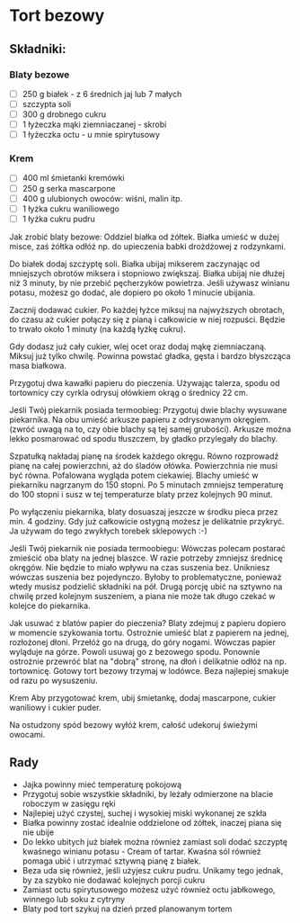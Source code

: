 # Tort bezowy

## Składniki:

### Blaty bezowe

* [ ] 250 g białek - z 6 średnich jaj lub 7 małych
* [ ] szczypta soli
* [ ] 300 g drobnego cukru
* [ ] 1 łyżeczka mąki ziemniaczanej - skrobi
* [ ] 1 łyżeczka octu - u mnie spirytusowy

### Krem

* [ ] 400 ml śmietanki kremówki
* [ ] 250 g serka mascarpone
* [ ] 400 g ulubionych owoców: wiśni, malin itp.
* [ ] 1 łyżka cukru waniliowego
* [ ] 1 łyżka cukru pudru

Jak zrobić blaty bezowe:
Oddziel białka od żółtek. Białka umieść w dużej misce, zaś żółtka odłóż np. do upieczenia babki drożdżowej z rodzynkami.

Do białek dodaj szczyptę soli. Białka ubijaj mikserem zaczynając od mniejszych obrotów miksera i stopniowo zwiększaj. Białka ubijaj nie dłużej niż 3 minuty, by nie przebić pęcherzyków powietrza. Jeśli używasz winianu potasu, możesz go dodać, ale dopiero po około 1 minucie ubijania.

Zacznij dodawać cukier. Po każdej łyżce miksuj na najwyższych obrotach, do czasu aż cukier połączy się z pianą i całkowicie w niej rozpuści. Będzie to trwało około 1 minuty (na każdą łyżkę cukru).

Gdy dodasz już cały cukier, wlej ocet oraz dodaj mąkę ziemniaczaną. Miksuj już tylko chwilę. Powinna powstać gładka, gęsta i bardzo błyszcząca masa białkowa.

Przygotuj dwa kawałki papieru do pieczenia.  Używając talerza, spodu od tortownicy czy cyrkla odrysuj ołówkiem okrąg o średnicy 22 cm.

Jeśli Twój piekarnik posiada termoobieg:
Przygotuj dwie blachy wysuwane piekarnika. Na obu umieść arkusze papieru z odrysowanym okręgiem. (zwróć uwagą na to, czy obie blachy są tej samej grubości). Arkusze można lekko posmarować od spodu tłuszczem, by gładko przylegały do blachy.

Szpatułką nakładaj pianę na środek każdego okręgu. Równo rozprowadź pianę na całej powierzchni, aż do śladów ołówka. Powierzchnia nie musi być równa. Pofalowana wygląda potem ciekawiej. Blachy umieść w piekarniku nagrzanym do 150 stopni. Po 5 minutach zmniejsz temperaturę do 100 stopni i susz w tej temperaturze blaty przez kolejnych 90 minut.

Po wyłączeniu piekarnika, blaty dosuaszaj jeszcze w środku pieca przez min. 4 godziny. Gdy już całkowicie ostygną możesz je delikatnie przykryć. Ja używam do tego zwykłych torebek sklepowych :-)

Jeśli Twój piekarnik nie posiada termoobiegu:
Wówczas polecam postarać zmieścić oba blaty na jednej blaszce. W razie potrzeby zmniejsz średnicę okręgów. Nie będzie to miało wpływu na czas suszenia bez. Unikniesz wówczas suszenia bez pojedynczo. Byłoby to problematyczne, ponieważ wtedy musisz podzielić składniki na pół. Drugą porcję ubić na sztywno na chwilę przed kolejnym suszeniem, a piana nie może tak długo czekać w kolejce do piekarnika.

Jak usuwać z blatów papier do pieczenia?
Blaty zdejmuj z papieru dopiero w momencie szykowania tortu. Ostrożnie umieść blat z papierem na jednej, rozłożonej dłoni. Przełóż go na drugą, do góry nogami. Wówczas papier wyląduje na górze. Powoli usuwaj go z bezowego spodu. Ponownie ostrożnie przewróć blat na "dobrą" stronę, na dłoń i delikatnie odłóż na np. tortownicę. Gotowy tort bezowy trzymaj w lodówce. Beza najlepiej smakuje od razu po wysuszeniu.

Krem
Aby przygotować krem, ubij śmietankę, dodaj mascarpone, cukier waniliowy i cukier puder.

Na ostudzony spód bezowy wyłóż krem, całość udekoruj świeżymi owocami.

## Rady

- Jajka powinny mieć temperaturę pokojową
- Przygotuj sobie wszystkie składniki, by leżały odmierzone na blacie roboczym w zasięgu ręki
- Najlepiej użyć czystej, suchej i wysokiej miski wykonanej ze szkła
- Białka powinny zostać idealnie oddzielone od żółtek, inaczej piana się nie ubije
- Do lekko ubitych już białek można również zamiast soli dodać szczyptę kwaśnego winianu potasu - Cream of tartar. Kwaśna sól również pomaga ubić i utrzymać sztywną pianę z białek.
- Beza uda się również, jeśli użyjesz cukru pudru. Unikamy tego jednak, by za szybko nie dodawać kolejnych porcji cukru
- Zamiast octu spirytusowego możesz użyć również octu jabłkowego, winnego lub soku z cytryny
- Blaty pod tort szykuj na dzień przed planowanym tortem
